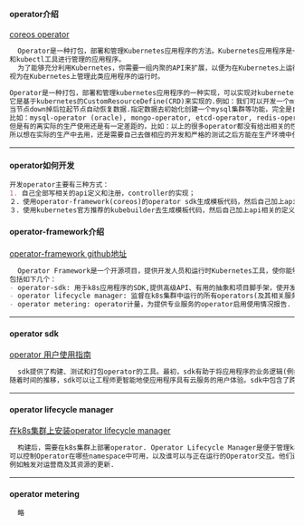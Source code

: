 #### operator介绍
[coreos operator](https://coreos.com/operators/)  
```markdown
  Operator是一种打包，部署和管理Kubernetes应用程序的方法。Kubernetes应用程序是一个部署在Kubernetes上并使用Kubernetes API
和kubectl工具进行管理的应用程序。
  为了能够充分利用Kubernetes，你需要一组内聚的API来扩展，以便为在Kubernetes上运行的应用程序提供服务和管理。你可以将Operators
视为在Kubernetes上管理此类应用程序的运行时。

Operator是一种打包，部署和管理kubernetes应用程序的一种实现，可以实现对kubernetes应用程序的自动化运维,主要是针对有状态服务statefulset来实现一套自动化运维操作。
它是基于kubernetes的CustomResourceDefine(CRD)来实现的.例如：我们可以开发一个mysql的operator,来实现mysql的集群的自动化运维，一键式的创建集群，自动化备份数据，
当节点down掉后拉起节点自动恢复数据.指定数据去初始化创建一个mysql集群等功能，完全是自动化的完成，目前已经有很多operator了。
比如：mysql-operator (oracle), mongo-operator, etcd-operator, redis-operator, prometheus-operator等等，但是开发的语言各不一样，实现的具体功能细节都大体相同，
但是有的离实际的生产使用还是有一定差距的，比如：以上的很多operator都没有给出相关的性能测试报告等等。
所以想在实际的生产中去用，还是需要自己去做相应的开发和严格的测试之后方能在生产环境中使用。

```
---
#### operator如何开发
```markdown
开发operator主要有三种方式：
1. 自己全部写相关的api定义和注册，controller的实现；
２．使用operator-framework(coreos)的operator sdk生成模板代码，然后自己加上api相关的定义和controller的逻辑添加；
３．使用kubernetes官方推荐的kubebuilder去生成模板代码，然后自己加上api相关的定义和controller的逻辑添加(https://book.kubebuilder.io/)；

```
#### operator-framework介绍
[operator-framework github地址](https://github.com/operator-framework)
```markdown  
  Operator Framework是一个开源项目，提供开发人员和运行时Kubernetes工具，使你能够加速Operator的开发。Operator Framework
包括如下几个：
- operator-sdk: 用于k8s应用程序的SDK,提供高级API、有用的抽象和项目脚手架，使开发人员无需了解k8s API的复杂性;
- operator lifecycle manager: 监督在k8s集群中运行的所有operators(及其相关服务)的生命周期的安装、更新和管理;
- operator metering: operator计量，为提供专业服务的operator启用使用情况报告.
```
---

#### operator sdk
[operator 用户使用指南](https://github.com/operator-framework/operator-sdk/blob/master/doc/user-guide.md)
```markdown
  sdk提供了构建、测试和打包operator的工具。最初，sdk有助于将应用程序的业务逻辑(例如,如何扩展、升级和备份)与k8s api结合起来执行这些操作.
随着时间的推移，sdk可以让工程师更智能地使应用程序具有云服务的用户体验。sdk中包含了跨operator共享的主要实践和代码模式，以帮助防止重新发明轮子.
```  
---

#### operator lifecycle manager
[在k8s集群上安装operator lifecycle manager](https://github.com/operator-framework/operator-lifecycle-manager/blob/master/Documentation/install/install.md)
```markdown
  构建后，需要在k8s集群上部署operator. Operator Lifecycle Manager是便于管理k8s集群上Operator的基架。有了它，管理员
可以控制Operator在哪些namespace中可用，以及谁可以与正在运行的Operator交互。他们还可以管理Operator及资源的整个生命周期
例如触发对运营商及其资源的更新.  
```
---

#### operator metering
```markdown
  略
```

